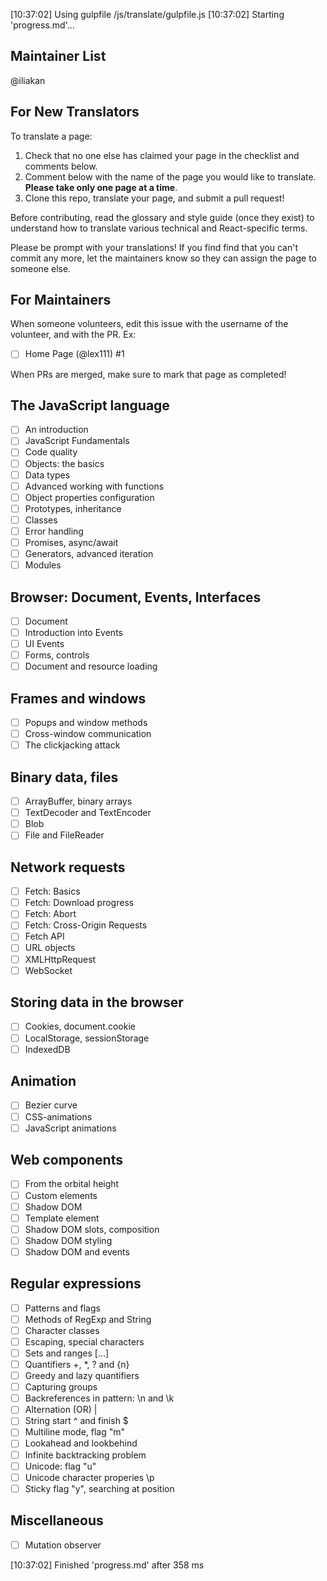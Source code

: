 [10:37:02] Using gulpfile /js/translate/gulpfile.js
[10:37:02] Starting 'progress.md'...

## Maintainer List

@iliakan

## For New Translators

To translate a page:

1. Check that no one else has claimed your page in the checklist and comments below.
2. Comment below with the name of the page you would like to translate. **Please take only one page at a time**.
3. Clone this repo, translate your page, and submit a pull request!

Before contributing, read the glossary and style guide (once they exist) to understand how to translate various technical and React-specific terms.

Please be prompt with your translations! If you find find that you can't commit any more, let the maintainers know so they can assign the page to someone else.

## For Maintainers

When someone volunteers, edit this issue with the username of the volunteer, and with the PR. Ex:

* [ ] Home Page (@lex111) #1

When PRs are merged, make sure to mark that page as completed!


## The JavaScript language
  
* [ ] An introduction
* [ ] JavaScript Fundamentals
* [ ] Code quality
* [ ] Objects: the basics
* [ ] Data types
* [ ] Advanced working with functions
* [ ] Object properties configuration
* [ ] Prototypes, inheritance
* [ ] Classes
* [ ] Error handling
* [ ] Promises, async/await
* [ ] Generators, advanced iteration
* [ ] Modules
    
## Browser: Document, Events, Interfaces
  
* [ ] Document
* [ ] Introduction into Events
* [ ] UI Events
* [ ] Forms, controls
* [ ] Document and resource loading
    
## Frames and windows
  
* [ ] Popups and window methods
* [ ] Cross-window communication
* [ ] The clickjacking attack
    
## Binary data, files
  
* [ ] ArrayBuffer, binary arrays
* [ ] TextDecoder and TextEncoder
* [ ] Blob
* [ ] File and FileReader
    
## Network requests
  
* [ ] Fetch: Basics
* [ ] Fetch: Download progress
* [ ] Fetch: Abort
* [ ] Fetch: Cross-Origin Requests
* [ ] Fetch API
* [ ] URL objects
* [ ] XMLHttpRequest
* [ ] WebSocket
    
## Storing data in the browser
  
* [ ] Cookies, document.cookie
* [ ] LocalStorage, sessionStorage
* [ ] IndexedDB
    
## Animation
  
* [ ] Bezier curve
* [ ] CSS-animations
* [ ] JavaScript animations
    
## Web components
  
* [ ] From the orbital height
* [ ] Custom elements
* [ ] Shadow DOM
* [ ] Template element
* [ ] Shadow DOM slots, composition
* [ ] Shadow DOM styling
* [ ] Shadow DOM and events
    
## Regular expressions
  
* [ ] Patterns and flags
* [ ] Methods of RegExp and String
* [ ] Character classes
* [ ] Escaping, special characters
* [ ] Sets and ranges [...]
* [ ] Quantifiers +, *, ? and {n}
* [ ] Greedy and lazy quantifiers
* [ ] Capturing groups
* [ ] Backreferences in pattern: \n and \k
* [ ] Alternation (OR) |
* [ ] String start ^ and finish $
* [ ] Multiline mode, flag "m"
* [ ] Lookahead and lookbehind
* [ ] Infinite backtracking problem
* [ ] Unicode: flag "u"
* [ ] Unicode character properies \p
* [ ] Sticky flag "y", searching at position
    
## Miscellaneous
  
* [ ] Mutation observer
    

[10:37:02] Finished 'progress.md' after 358 ms
